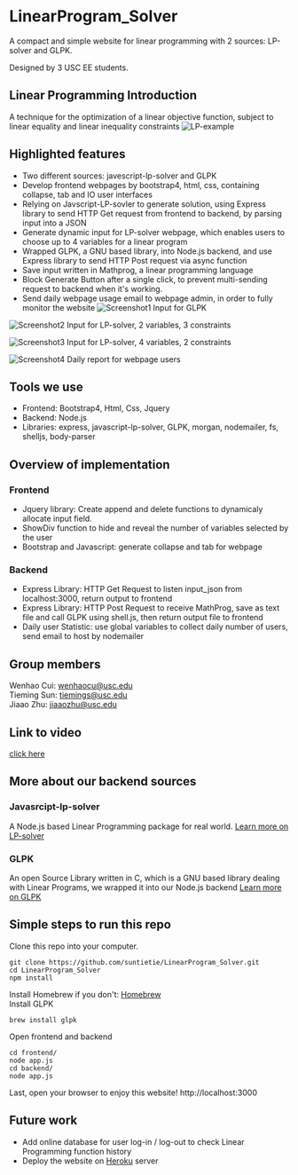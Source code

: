 # LinearProgram_Solver
A compact and simple website for linear programming with 2 sources: LP-solver and GLPK.

Designed by 3 USC EE students.

## Linear Programming Introduction
A technique for the optimization of a linear objective function, subject to linear equality and linear inequality constraints
![LP-example](/LP_example.png)
## Highlighted features

* Two different sources: javescript-lp-solver and GLPK
* Develop frontend webpages by bootstrap4, html, css, containing collapse, tab and IO user interfaces
* Relying on Javscript-LP-sovler to generate solution, using Express library to send HTTP Get request from frontend to backend, by parsing input into a JSON
* Generate dynamic input for LP-solver webpage, which enables users to choose up to 4 variables for a linear program
* Wrapped GLPK, a GNU based library, into Node.js backend, and use Express library to send HTTP Post request via async function 
* Save input written in Mathprog, a linear programming language
* Block Generate Button after a single click, to prevent multi-sending request to backend when it's working.
* Send daily webpage usage email to webpage admin, in order to fully monitor the website
![Screenshot1](/screenshot1.png)
Input for GLPK

![Screenshot2](/screenshot2.png)
Input for LP-solver, 2 variables, 3 constraints

![Screenshot3](/screenshot3.png)
Input for LP-solver, 4 variables, 2 constraints

![Screenshot4](/daily_email.png)
Daily report for webpage users

## Tools we use 
* Frontend: Bootstrap4, Html, Css, Jquery
* Backend: Node.js
* Libraries: express, javascript-lp-solver, GLPK, morgan, nodemailer, fs, shelljs, body-parser
## Overview of implementation
### Frontend
* Jquery library: Create append and delete functions to dynamicaly allocate input field.
* ShowDiv function to hide and reveal the number of variables selected by the user
* Bootstrap and Javascript: generate collapse and tab for webpage
### Backend
* Express Library: HTTP Get Request to listen input_json from localhost:3000, return output to frontend
* Express Library: HTTP Post Request to receive MathProg, save as text file and call GLPK using shell.js, then return output file to frontend
* Daily user Statistic: use global variables to collect daily number of users, send email to host by nodemailer
## Group members
Wenhao Cui: wenhaocu@usc.edu <br>
Tieming Sun: tiemings@usc.edu <br>
Jiaao Zhu: jiaaozhu@usc.edu
## Link to video
[click here](https://youtu.be/nOh51QsuuGI)
## More about our backend sources
### Javasrcipt-lp-solver
A Node.js based Linear Programming package for real world. [Learn more on LP-solver](https://www.npmjs.com/package/javascript-lp-solver)
### GLPK
An open Source Library written in C, which is a GNU based library dealing with Linear Programs, we wrapped it into our Node.js backend [Learn more on GLPK](https://www.gnu.org/software/glpk/)

## Simple steps to run this repo
Clone this repo into your computer.
```
git clone https://github.com/suntietie/LinearProgram_Solver.git
cd LinearProgram_Solver
npm install
```
Install Homebrew if you don't: [Homebrew](https://brew.sh/)<br>
Install GLPK
```
brew install glpk
```
Open frontend and backend
```
cd frontend/
node app.js
cd backend/
node app.js
```
Last, open your browser to enjoy this website! http://localhost:3000
## Future work
* Add online database for user log-in / log-out to check Linear Programming function history
* Deploy the website on [Heroku](https://www.heroku.com/) server
